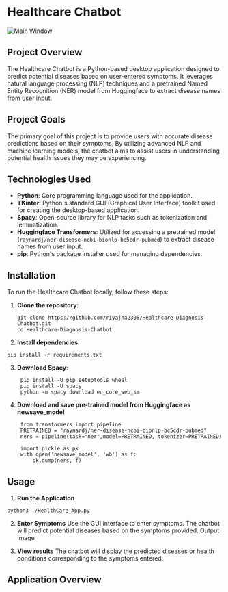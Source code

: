 # Healthcare Chatbot

![Main Window](images/main_window.png)

## Project Overview

The Healthcare Chatbot is a Python-based desktop application designed to predict potential diseases based on user-entered symptoms. It leverages natural language processing (NLP) techniques and a pretrained Named Entity Recognition (NER) model from Huggingface to extract disease names from user input.

## Project Goals

The primary goal of this project is to provide users with accurate disease predictions based on their symptoms. By utilizing advanced NLP and machine learning models, the chatbot aims to assist users in understanding potential health issues they may be experiencing.

## Technologies Used

- **Python**: Core programming language used for the application.
- **TKinter**: Python's standard GUI (Graphical User Interface) toolkit used for creating the desktop-based application.
- **Spacy**: Open-source library for NLP tasks such as tokenization and lemmatization.
- **Huggingface Transformers**: Utilized for accessing a pretrained model (`raynardj/ner-disease-ncbi-bionlp-bc5cdr-pubmed`) to extract disease names from user input.
- **pip**: Python's package installer used for managing dependencies.

## Installation

To run the Healthcare Chatbot locally, follow these steps:

1. **Clone the repository**:
   ```
   git clone https://github.com/riyajha2305/Healthcare-Diagnosis-Chatbot.git
   cd Healthcare-Diagnosis-Chatbot
   ```
2. **Install dependencies**:
  ```
  pip install -r requirements.txt
   ```
3. **Download Spacy**:
   ```
    pip install -U pip setuptools wheel
    pip install -U spacy
    python -m spacy download en_core_web_sm
   ```
4. **Download and save pre-trained model from Huggingface as newsave_model**
   ```
    from transformers import pipeline
    PRETRAINED = "raynardj/ner-disease-ncbi-bionlp-bc5cdr-pubmed"
    ners = pipeline(task="ner",model=PRETRAINED, tokenizer=PRETRAINED)
    
    import pickle as pk
    with open('newsave_model', 'wb') as f:
        pk.dump(ners, f)
   ```
## Usage

1. **Run the Application**
```
python3 ./HealthCare_App.py
```

2. **Enter Symptoms**
Use the GUI interface to enter symptoms. The chatbot will predict potential diseases based on the symptoms provided.
Output Image

3. **View results**
The chatbot will display the predicted diseases or health conditions corresponding to the symptoms entered.

## Application Overview
